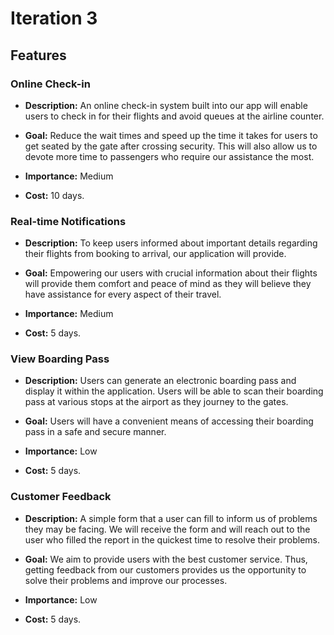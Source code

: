 # Iteration 3
## Features
### Online Check-in

- **Description:** An online check-in system built into our app will enable users to check in for their flights and avoid queues at the airline counter.

- **Goal:** Reduce the wait times and speed up the time it takes for users to get seated by the gate after crossing security. This will also allow us to devote more time to passengers who require our assistance the most.

- **Importance:** Medium

- **Cost:** 10 days.

### Real-time Notifications

- **Description:** To keep users informed about important details regarding their flights from booking to arrival, our application will provide.

- **Goal:** Empowering our users with crucial information about their flights will provide them comfort and peace of mind as they will believe they have assistance for every aspect of their travel.

- **Importance:** Medium

- **Cost:** 5 days.

### View Boarding Pass

- **Description:** Users can generate an electronic boarding pass and display it within the application. Users will be able to scan their boarding pass at various stops at the airport as they journey to the gates.

- **Goal:** Users will have a convenient means of accessing their boarding pass in a safe and secure manner.

- **Importance:** Low

- **Cost:** 5 days.

### Customer Feedback

- **Description:** A simple form that a user can fill to inform us of problems they may be facing. We will receive the form and will reach out to the user who filled the report in the quickest time to resolve their problems.

- **Goal:** We aim to provide users with the best customer service. Thus, getting feedback from our customers provides us the opportunity to solve their problems and improve our processes.

- **Importance:** Low

- **Cost:** 5 days.

